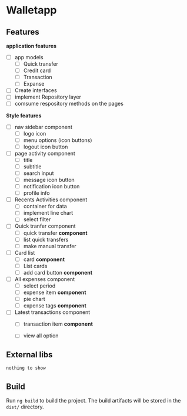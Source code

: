 # Walletapp


## Features

**application features**

 - [ ] app models
   - [ ] Quick transfer
   - [ ] Credit card
   - [ ] Transaction
   - [ ] Expanse
 - [ ] Create interfaces
 - [ ] implement Repository layer
 - [ ] comsume respository methods on the pages

**Style features**

 - [ ] nav sidebar component
   - [ ] logo icon
   - [ ] menu options (icon buttons)
   - [ ] logout icon button
 - [ ] page activity component
   - [ ] title
   - [ ] subtitle
   - [ ] search input
   - [ ] message icon button
   - [ ] notification icon button
   - [ ] profile info
 - [ ] Recents Activities component
   - [ ] container for data
   - [ ] implement line chart
   - [ ] select filter
 - [ ] Quick tranfer component
   - [ ] quick transfer **component**
   - [ ] list quick transfers
   - [ ] make manual transfer
 - [ ] Card list
   - [ ] card **component**
   - [ ] List cards
   - [ ] add card button **component**
 - [ ] All expenses component
   - [ ] select period
   - [ ] expense item **component**
   - [ ] pie chart
   - [ ] expense tags **component**
 - [ ] Latest transactions component
   - [ ] transaction item **component**
   - [ ] view all option



## External libs

```bash
nothing to show
```

## Build

Run `ng build` to build the project. The build artifacts will be stored in the `dist/` directory.
